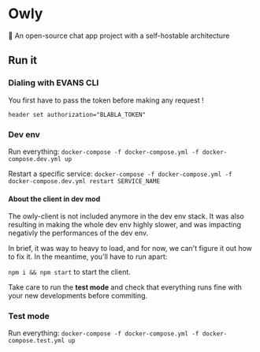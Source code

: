 # Owly
🦉  An open-source chat app project with a self-hostable architecture


## Run it

### Dialing with EVANS CLI

You first have to pass the token before making any request !

`header set authorization="BLABLA_TOKEN"`



### Dev env

Run everything:
`docker-compose -f docker-compose.yml -f docker-compose.dev.yml up`

Restart a specific service:
`docker-compose -f docker-compose.yml -f docker-compose.dev.yml restart SERVICE_NAME`

#### About the client in dev mod

The owly-client is not included anymore in the dev env stack.
It was also resulting in making the whole dev env highly slower, and was impacting negativly the performances of the dev env.

In brief, it was way to heavy to load, and for now, we can't figure it out how to fix it.
In the meantime, you'll have to run apart:

`npm i && npm start` to start the client.

Take care to run the **test mode** and check that everything runs fine with your new developments before commiting.


### Test mode

Run everything:
`docker-compose -f docker-compose.yml -f docker-compose.test.yml up`